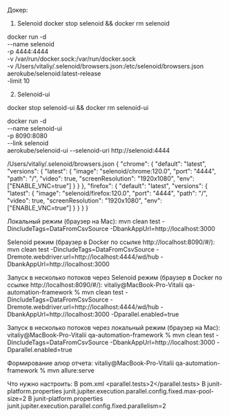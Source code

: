 Докер:

1) Selenoid
docker stop selenoid && docker rm selenoid

docker run -d \
--name selenoid \
-p 4444:4444 \
-v /var/run/docker.sock:/var/run/docker.sock \
-v /Users/vitaliy/.selenoid/browsers.json:/etc/selenoid/browsers.json \
aerokube/selenoid:latest-release \
-limit 10

2) Selenoid-ui

docker stop selenoid-ui && docker rm selenoid-ui

docker run -d \
--name selenoid-ui \
-p 8090:8080 \
--link selenoid \
aerokube/selenoid-ui --selenoid-uri http://selenoid:4444

/Users/vitaliy/.selenoid/browsers.json
{
"chrome": {
"default": "latest",
"versions": {
"latest": {
"image": "selenoid/chrome:120.0",
"port": "4444",
"path": "/",
"video": true,
"screenResolution": "1920x1080",
"env": ["ENABLE_VNC=true"]
}
}
},
"firefox": {
"default": "latest",
"versions": {
"latest": {
"image": "selenoid/firefox:120.0",
"port": "4444",
"path": "/",
"video": true,
"screenResolution": "1920x1080",
"env": ["ENABLE_VNC=true"]
}
}
}
}



Локальный режим (браузер на Mac):
mvn clean test -DincludeTags=DataFromCsvSource -DbankAppUrl=http://localhost:3000

Selenoid режим (браузер в Docker по ссылке http://localhost:8090/#/):
mvn clean test -DincludeTags=DataFromCsvSource -Dremote.webdriver.url=http://localhost:4444/wd/hub -DbankAppUrl=http://localhost:3000


Запуск в несколько потоков через Selenoid режим (браузер в Docker по ссылке http://localhost:8090/#/):
vitaliy@MacBook-Pro-Vitalii qa-automation-framework % mvn clean test -DincludeTags=DataFromCsvSource -Dremote.webdriver.url=http://localhost:4444/wd/hub -DbankAppUrl=http://localhost:3000 -Dparallel.enabled=true

Запуск в несколько потоков через локальный режим (браузер на Mac):
vitaliy@MacBook-Pro-Vitalii qa-automation-framework % mvn clean test -DincludeTags=DataFromCsvSource -DbankAppUrl=http://localhost:3000 -Dparallel.enabled=true

Формирование алюр отчета:
vitaliy@MacBook-Pro-Vitalii qa-automation-framework % mvn allure:serve


Что нужно настроить:
В pom.xml <parallel.tests>2</parallel.tests>
В junit-platform.properties junit.jupiter.execution.parallel.config.fixed.max-pool-size=2
В junit-platform.properties junit.jupiter.execution.parallel.config.fixed.parallelism=2

